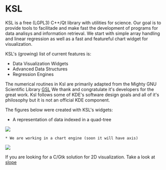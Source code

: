 KSL
===

KSL is a free (LGPL3) C++/Qt library with utilities for science. Our goal
is to provide tools to facilitade and make fast the development of programs
for data analisys and information retrieval. We start with simple array
handling and linear regression as well as a fast and featureful chart
widget for visualization.

KSL's (growing) list of current features is:

   * Data Visualization Widgets
   * Advanced Data Structures
   * Regression Engines

The numerical routines in Ksl are primarily adapted from the Mighty GNU
Scientific Library [GSL](http://www.gnu.org/software/gsl)
We thank and congratulate it's developers for the great work. Ksl follows
some of KDE's software design goals and all of it's philosophy but it is
not an official KDE component.

The figures below were created with KSL's widgets:

   * A representation of data indexed in a quad-tree

![](https://github.com/elvismt/Ksl/blob/devel/tests/quadtree.png)

    * We are working in a chart engine (soon it will have axis)

![](https://github.com/elvismt/Ksl/blob/devel/tests/chart.png)

If you are looking for a C/Gtk solution for 2D visualization. Take a look
at [slope](https://github.com/elvismt/slope)

